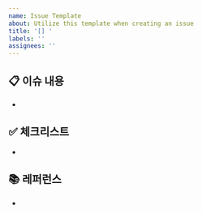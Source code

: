 ```yaml
---
name: Issue Template
about: Utilize this template when creating an issue
title: '[] '
labels: ''
assignees: ''
---
```


## 📋 이슈 내용
- 
  </br>

## ✅ 체크리스트
- 
  </br>

## 📚 레퍼런스
- 
  </br>
